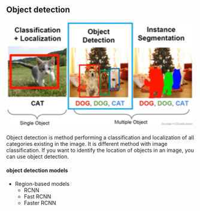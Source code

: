 ## Object detection

<img src="https://github.com/Oh-Yoojin/Object-detection/blob/master/01.png" width="500"/>

Object detection is method performing a classification and localization of all categories existing in the image.
It is different method with image classification. If you want to identify the location of objects in an image, you can use object detection.

#### object detection models
* Region-based models
  * RCNN
  * Fast RCNN
  * Faster RCNN
